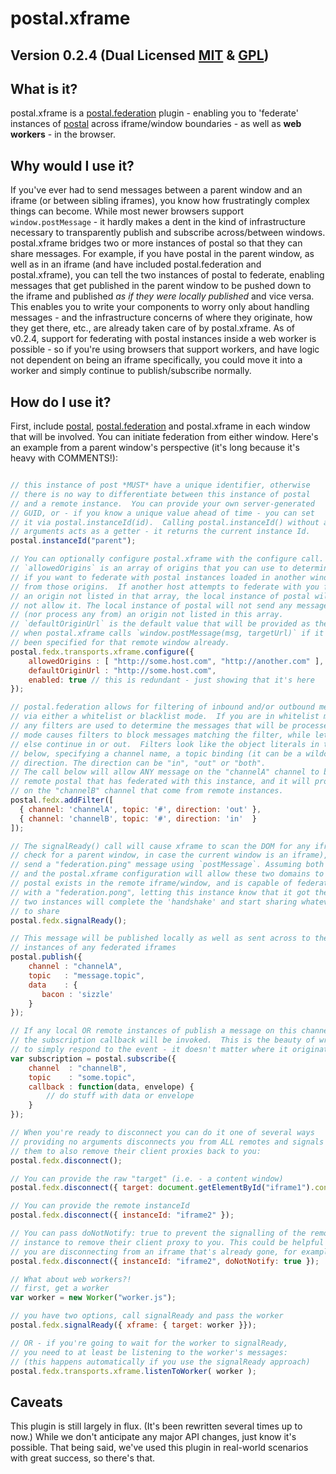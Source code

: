 # postal.xframe

## Version 0.2.4 (Dual Licensed [MIT](http://www.opensource.org/licenses/mit-license) & [GPL](http://www.opensource.org/licenses/gpl-license))

## What is it?
postal.xframe is a [postal.federation](https://github.com/postaljs/postal.federation) plugin - enabling you to 'federate' instances of [postal](https://github.com/postaljs/postal.js) across iframe/window boundaries - as well as **web workers** - in the browser.

## Why would I use it?
If you've ever had to send messages between a parent window and an iframe (or between sibling iframes), you know how frustratingly complex things can become. While most newer browsers support `window.postMessage` - it hardly makes a dent in the kind of infrastructure necessary to transparently publish and subscribe across/between windows.  postal.xframe bridges two or more instances of postal so that they can share messages. For example, if you have postal in the parent window, as well as in an iframe (and have included postal.federation and postal.xframe), you can tell the two instances of postal to federate, enabling messages that get published in the parent window to be pushed down to the iframe and published *as if they were locally published* and vice versa. This enables you to write your components to worry only about handling messages - and the infrastructure concerns of where they originate, how they get there, etc., are already taken care of by postal.xframe. As of v0.2.4, support for federating with postal instances inside a web worker is possible - so if you're using browsers that support workers, and have logic not dependent on being an iframe specifically, you could move it into a worker and simply continue to publish/subscribe normally.

## How do I use it?
First, include [postal](https://github.com/postaljs/postal.js), [postal.federation](https://github.com/postaljs/postal.federation) and postal.xframe in each window that will be involved. You can initiate federation from either window. Here's an example from a parent window's perspective (it's long because it's heavy with COMMENTS!):

```javascript

// this instance of post *MUST* have a unique identifier, otherwise
// there is no way to differentiate between this instance of postal
// and a remote instance.  You can provide your own server-generated
// GUID, or - if you know a unique value ahead of time - you can set
// it via postal.instanceId(id).  Calling postal.instanceId() without any
// arguments acts as a getter - it returns the current instance Id.
postal.instanceId("parent");

// You can optionally configure postal.xframe with the configure call.
// `allowedOrigins` is an array of origins that you can use to determine
// if you want to federate with postal instances loaded in another window
// from those origins.  If another host attempts to federate with you from
// an origin not listed in that array, the local instance of postal will
// not allow it. The local instance of postal will not send any messages to
// (nor process any from) an origin not listed in this array.
// `defaultOriginUrl` is the default value that will be provided as the "targetUrl"
// when postal.xframe calls `window.postMessage(msg, targetUrl)` if it hasn't
// been specified for that remote window already.
postal.fedx.transports.xframe.configure({
	allowedOrigins : [ "http://some.host.com", "http://another.com" ],
	defaultOriginUrl : "http://some.host.com",
	enabled: true // this is redundant - just showing that it's here
});

// postal.federation allows for filtering of inbound and/or outbound messages
// via either a whitelist or blacklist mode.  If you are in whitelist mode (the default),
// any filters are used to determine the messages that will be processed, whereas blacklist
// mode causes filters to block messages matching the filter, while letting anything
// else continue in or out.  Filters look like the object literals in the array argument
// below, specifying a channel name, a topic binding (it can be a wildcard), and a
// direction. The direction can be "in", "out" or "both".
// The call below will allow ANY message on the "channelA" channel to be sent out to any
// remote postal that has federated with this instance, and it will process any messages
// on the "channelB" channel that come from remote instances.
postal.fedx.addFilter([
  { channel: 'channelA', topic: '#', direction: 'out' },
  { channel: 'channelB', topic: '#', direction: 'in'  }
]);

// The signalReady() call will cause xframe to scan the DOM for any iframe (and also
// check for a parent window, in case the current window is an iframe), and it will
// send a "federation.ping" message using `postMessage`. Assuming both browser security
// and the postal.xframe configuration will allow these two domains to communicate, if
// postal exists in the remote iframe/window, and is capable of federating, it will respond
// with a "federation.pong", letting this instance know that it got the message, and the
// two instances will complete the 'handshake' and start sharing whatever they are allowed
// to share
postal.fedx.signalReady();

// This message will be published locally as well as sent across to the remote postal
// instances of any federated iframes
postal.publish({
	channel : "channelA",
	topic   : "message.topic",
	data    : {
	   bacon : 'sizzle'
	}
});

// If any local OR remote instances of publish a message on this channel and topic,
// the subscription callback will be invoked.  This is the beauty of writing your code
// to simply respond to the event - it doesn't matter where it originated.
var subscription = postal.subscribe({
	channel  : "channelB",
	topic    : "some.topic",
	callback : function(data, envelope) {
		// do stuff with data or envelope
	}
});

// When you're ready to disconnect you can do it one of several ways
// providing no arguments disconnects you from ALL remotes and signals to
// them to also remove their client proxies back to you:
postal.fedx.disconnect();

// You can provide the raw "target" (i.e. - a content window)
postal.fedx.disconnect({ target: document.getElementById("iframe1").contentWindow });

// You can provide the remote instanceId
postal.fedx.disconnect({ instanceId: "iframe2" });

// You can pass doNotNotify: true to prevent the signalling of the remote
// instance to remove their client proxy to you. This could be helpful if
// you are disconnecting from an iframe that's already gone, for example
postal.fedx.disconnect({ instanceId: "iframe2", doNotNotify: true });

// What about web workers?!
// first, get a worker
var worker = new Worker("worker.js");

// you have two options, call signalReady and pass the worker
postal.fedx.signalReady({ xframe: { target: worker }});

// OR - if you're going to wait for the worker to signalReady,
// you need to at least be listening to the worker's messages:
// (this happens automatically if you use the signalReady approach)
postal.fedx.transports.xframe.listenToWorker( worker );

```

## Caveats
This plugin is still largely in flux. (It's been rewritten several times up to now.) While we don't anticipate any major API changes, just know it's possible. That being said, we've used this plugin in real-world scenarios with great success, so there's that.
